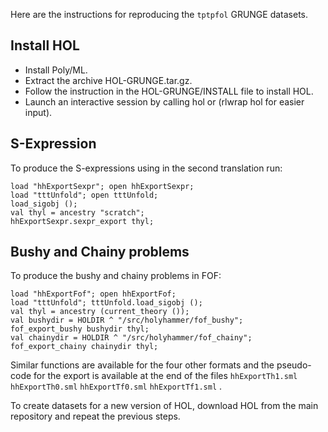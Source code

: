 
Here are the instructions for reproducing the `tptpfol` GRUNGE datasets.

## Install HOL

- Install Poly/ML.
- Extract the archive HOL-GRUNGE.tar.gz.
- Follow the instruction in the HOL-GRUNGE/INSTALL file to install HOL.
- Launch an interactive session by calling hol or (rlwrap hol for easier input).

## S-Expression 
To produce the S-expressions using in the second translation run:

    load "hhExportSexpr"; open hhExportSexpr;
    load "tttUnfold"; open tttUnfold; 
    load_sigobj ();
    val thyl = ancestry "scratch";
    hhExportSexpr.sexpr_export thyl;

## Bushy and Chainy problems

To produce the bushy and chainy problems in FOF:

    load "hhExportFof"; open hhExportFof;
    load "tttUnfold"; tttUnfold.load_sigobj ();
    val thyl = ancestry (current_theory ());
    val bushydir = HOLDIR ^ "/src/holyhammer/fof_bushy";
    fof_export_bushy bushydir thyl;
    val chainydir = HOLDIR ^ "/src/holyhammer/fof_chainy";
    fof_export_chainy chainydir thyl;

Similar functions are available for the four other formats and the pseudo-code
for the export is available at the end of the files 
``hhExportTh1.sml`` ``hhExportTh0.sml`` ``hhExportTf0.sml`` ``hhExportTf1.sml`` .

To create datasets for a new version of HOL, download HOL from the 
main repository and repeat the previous steps.
